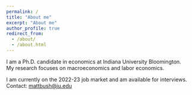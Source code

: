```yaml
---
permalink: /
title: "About me"
excerpt: "About me"
author_profile: true
redirect_from: 
  - /about/
  - /about.html
---
```


I am a Ph.D. candidate in economics at Indiana University Bloomington.  
My research focuses on macroeconomics and labor economics.

I am currently on the 2022-23 job market and am available for interviews.   
Contact: mattbush@iu.edu
